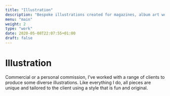 ```yaml
---
title: "Illustration"
description: "Bespoke illustrations created for magazines, album art work, commisions and for pleasure"
menu: "main"
weight: 2
type: "work"
date: 2020-05-08T22:07:55+01:00
draft: false
---
```


# Illustration

Commercial or a personal commission, I’ve worked with a range of clients to produce some diverse illustrations. Like everything I do, all pieces are unique and tailored to the client using a style that is fun and original.